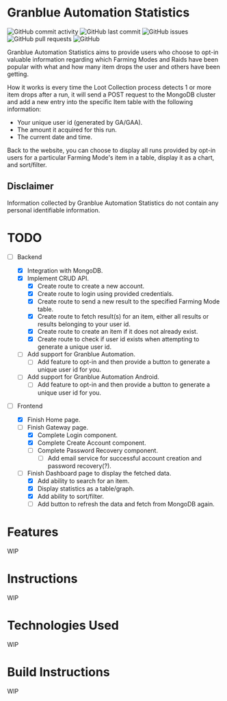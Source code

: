 # Granblue Automation Statistics

![GitHub commit activity](https://img.shields.io/github/commit-activity/m/steve1316/granblue-automation-statistics?logo=GitHub) ![GitHub last commit](https://img.shields.io/github/last-commit/steve1316/granblue-automation-statistics?logo=GitHub) ![GitHub issues](https://img.shields.io/github/issues/steve1316/granblue-automation-statistics?logo=GitHub) ![GitHub pull requests](https://img.shields.io/github/issues-pr/steve1316/granblue-automation-statistics?logo=GitHub) ![GitHub](https://img.shields.io/github/license/steve1316/granblue-automation-statistics?logo=GitHub)

Granblue Automation Statistics aims to provide users who choose to opt-in valuable information regarding which Farming Modes and Raids have been popular with what and how many item drops the user and others have been getting.

How it works is every time the Loot Collection process detects 1 or more item drops after a run, it will send a POST request to the MongoDB cluster and add a new entry into the specific Item table with the following information:

-   Your unique user id (generated by GA/GAA).
-   The amount it acquired for this run.
-   The current date and time.

Back to the website, you can choose to display all runs provided by opt-in users for a particular Farming Mode's item in a table, display it as a chart, and sort/filter.

## Disclaimer

Information collected by Granblue Automation Statistics do not contain any personal identifiable information.

# TODO

-   [ ] Backend

    -   [x] Integration with MongoDB.
    -   [x] Implement CRUD API.
        -   [x] Create route to create a new account.
        -   [x] Create route to login using provided credentials.
        -   [x] Create route to send a new result to the specified Farming Mode table.
        -   [x] Create route to fetch result(s) for an item, either all results or results belonging to your user id.
        -   [x] Create route to create an item if it does not already exist.
        -   [x] Create route to check if user id exists when attempting to generate a unique user id.
    -   [ ] Add support for Granblue Automation.
        -   [ ] Add feature to opt-in and then provide a button to generate a unique user id for you.
    -   [ ] Add support for Granblue Automation Android.
        -   [ ] Add feature to opt-in and then provide a button to generate a unique user id for you.

-   [ ] Frontend

    -   [x] Finish Home page.
    -   [ ] Finish Gateway page.
        -   [x] Complete Login component.
        -   [x] Complete Create Account component.
        -   [ ] Complete Password Recovery component.
            -   [ ] Add email service for successful account creation and password recovery(?).
    -   [ ] Finish Dashboard page to display the fetched data.
        -   [x] Add ability to search for an item.
        -   [x] Display statistics as a table/graph.
        -   [x] Add ability to sort/filter.
        -   [ ] Add button to refresh the data and fetch from MongoDB again.

# Features

WIP

# Instructions

WIP

# Technologies Used

WIP

# Build Instructions

WIP
